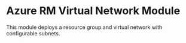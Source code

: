 # Azure RM Virtual Network Module

This module deploys a resource group and virtual network with configurable subnets.
